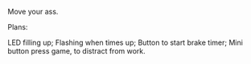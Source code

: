 Move your ass.

Plans:

LED filling up;
Flashing when times up;
Button to start brake timer;
Mini button press game, to distract from work.
